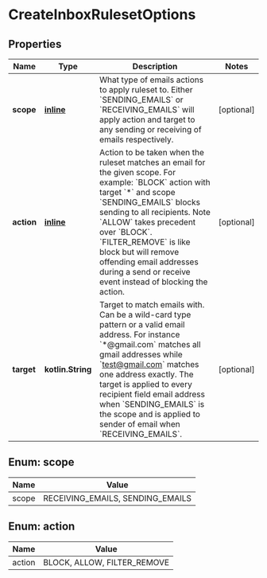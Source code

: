 
# CreateInboxRulesetOptions

## Properties
Name | Type | Description | Notes
------------ | ------------- | ------------- | -------------
**scope** | [**inline**](#ScopeEnum) | What type of emails actions to apply ruleset to. Either &#x60;SENDING_EMAILS&#x60; or &#x60;RECEIVING_EMAILS&#x60; will apply action and target to any sending or receiving of emails respectively. |  [optional]
**action** | [**inline**](#ActionEnum) | Action to be taken when the ruleset matches an email for the given scope. For example: &#x60;BLOCK&#x60; action with target &#x60;*&#x60; and scope &#x60;SENDING_EMAILS&#x60; blocks sending to all recipients. Note &#x60;ALLOW&#x60; takes precedent over &#x60;BLOCK&#x60;. &#x60;FILTER_REMOVE&#x60; is like block but will remove offending email addresses during a send or receive event instead of blocking the action. |  [optional]
**target** | **kotlin.String** | Target to match emails with. Can be a wild-card type pattern or a valid email address. For instance &#x60;*@gmail.com&#x60; matches all gmail addresses while &#x60;test@gmail.com&#x60; matches one address exactly. The target is applied to every recipient field email address when &#x60;SENDING_EMAILS&#x60; is the scope and is applied to sender of email when &#x60;RECEIVING_EMAILS&#x60;. |  [optional]


<a name="ScopeEnum"></a>
## Enum: scope
Name | Value
---- | -----
scope | RECEIVING_EMAILS, SENDING_EMAILS


<a name="ActionEnum"></a>
## Enum: action
Name | Value
---- | -----
action | BLOCK, ALLOW, FILTER_REMOVE



